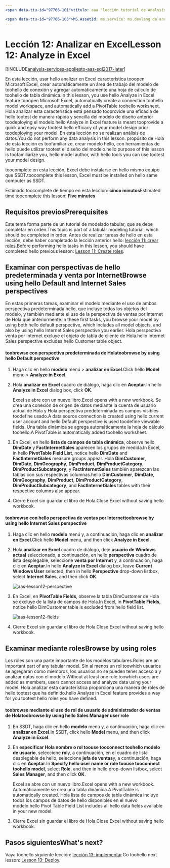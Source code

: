 ```yaml
---
<span data-ttu-id="97766-101">título: aaa "lección tutorial de Analysis Services de Azure 12: analizar en Excel | Descripción de Microsoft Docs": describe cómo toouse analizar en Excel en hello Azure Analysis Services proyecto tutorial.</span><span class="sxs-lookup"><span data-stu-id="97766-101">title: aaa"Azure Analysis Services tutorial lesson 12: Analyze in Excel | Microsoft Docs" description: Describes how toouse Analyze in Excel in hello Azure Analysis Services tutorial project.</span></span> <span data-ttu-id="97766-102">servicios: documentationcenter de analysis services: '' autor: minewiskan manager: erikre editor: '' etiquetas: ''</span><span class="sxs-lookup"><span data-stu-id="97766-102">services: analysis-services documentationcenter: '' author: minewiskan manager: erikre editor: '' tags: ''</span></span>

<span data-ttu-id="97766-103">MS.AssetId: ms.service: ms.devlang de analysis services: NA ms.topic: get-started-article ms.tgt_pltfrm: NA ms.workload: na ms.date: 26/05/2017 ms.author: owend</span><span class="sxs-lookup"><span data-stu-id="97766-103">ms.assetid: ms.service: analysis-services ms.devlang: NA ms.topic: get-started-article ms.tgt_pltfrm: NA ms.workload: na ms.date: 05/26/2017 ms.author: owend</span></span>
---
```

# <a name="lesson-12-analyze-in-excel"></a><span data-ttu-id="97766-104">Lección 12: Analizar en Excel</span><span class="sxs-lookup"><span data-stu-id="97766-104">Lesson 12: Analyze in Excel</span></span>

[!INCLUDE[analysis-services-appliesto-aas-sql2017-later](../../../includes/analysis-services-appliesto-aas-sql2017-later.md)]

<span data-ttu-id="97766-105">En esta lección, usar hello analizar en Excel característica tooopen Microsoft Excel, crear automáticamente un área de trabajo del modelo de toohello de conexión y agregar automáticamente una hoja de cálculo de toohello de tabla dinámica.</span><span class="sxs-lookup"><span data-stu-id="97766-105">In this lesson, you use hello Analyze in Excel feature tooopen Microsoft Excel, automatically create a connection toohello model workspace, and automatically add a PivotTable toohello worksheet.</span></span> <span data-ttu-id="97766-106">Hola analizar esta característica está pensado tooprovide una eficacia de hello tootest de manera rápida y sencilla del modelo de diseño anterior toodeploying el modelo.</span><span class="sxs-lookup"><span data-stu-id="97766-106">hello Analyze in Excel feature is meant tooprovide a quick and easy way tootest hello efficacy of your model design prior toodeploying your model.</span></span> <span data-ttu-id="97766-107">En esta lección no se realizan análisis de datos.</span><span class="sxs-lookup"><span data-stu-id="97766-107">You do not perform any data analysis in this lesson.</span></span> <span data-ttu-id="97766-108">propósito de Hola de esta lección es toofamiliarize, crear modelo hello, con herramientas de hello puede utilizar tootest el diseño del modelo.</span><span class="sxs-lookup"><span data-stu-id="97766-108">hello purpose of this lesson is toofamiliarize you, hello model author, with hello tools you can use tootest your model design.</span></span>   
  
<span data-ttu-id="97766-109">toocomplete en esta lección, Excel debe instalarse en hello mismo equipo que SSDT.</span><span class="sxs-lookup"><span data-stu-id="97766-109">toocomplete this lesson, Excel must be installed on hello same computer as SSDT.</span></span>
  
<span data-ttu-id="97766-110">Estimado toocomplete de tiempo en esta lección: **cinco minutos**</span><span class="sxs-lookup"><span data-stu-id="97766-110">Estimated time toocomplete this lesson: **Five minutes**</span></span>  
  
## <a name="prerequisites"></a><span data-ttu-id="97766-111">Requisitos previos</span><span class="sxs-lookup"><span data-stu-id="97766-111">Prerequisites</span></span>  
<span data-ttu-id="97766-112">Este tema forma parte de un tutorial de modelado tabular, que se debe completar en orden.</span><span class="sxs-lookup"><span data-stu-id="97766-112">This topic is part of a tabular modeling tutorial, which should be completed in order.</span></span> <span data-ttu-id="97766-113">Antes de realizar tareas de hello en esta lección, debe haber completado la lección anterior hello: [lección 11: crear roles](../tutorials/aas-lesson-11-create-roles.md).</span><span class="sxs-lookup"><span data-stu-id="97766-113">Before performing hello tasks in this lesson, you should have completed hello previous lesson: [Lesson 11: Create roles](../tutorials/aas-lesson-11-create-roles.md).</span></span>  
  
## <a name="browse-using-hello-default-and-internet-sales-perspectives"></a><span data-ttu-id="97766-114">Examinar con perspectivas de hello predeterminada y venta por Internet</span><span class="sxs-lookup"><span data-stu-id="97766-114">Browse using hello Default and Internet Sales perspectives</span></span>  
<span data-ttu-id="97766-115">En estas primeras tareas, examinar el modelo mediante el uso de ambos perspectiva predeterminada hello, que incluye todos los objetos del modelo, y también mediante el uso de la perspectiva de ventas por Internet de Hola que anteriormente.</span><span class="sxs-lookup"><span data-stu-id="97766-115">In these first tasks, you browse your model by using both hello default perspective, which includes all model objects, and also by using hello Internet Sales perspective you earlier.</span></span> <span data-ttu-id="97766-116">Hola perspectiva venta por Internet excluye el objeto de tabla de cliente de Hola.</span><span class="sxs-lookup"><span data-stu-id="97766-116">hello Internet Sales perspective excludes hello Customer table object.</span></span>  
  
#### <a name="toobrowse-by-using-hello-default-perspective"></a><span data-ttu-id="97766-117">toobrowse con perspectiva predeterminada de Hola</span><span class="sxs-lookup"><span data-stu-id="97766-117">toobrowse by using hello Default perspective</span></span>  
  
1.  <span data-ttu-id="97766-118">Haga clic en hello **modelo** menú > **analizar en Excel**.</span><span class="sxs-lookup"><span data-stu-id="97766-118">Click hello **Model** menu > **Analyze in Excel**.</span></span>  
  
2.  <span data-ttu-id="97766-119">Hola **analizar en Excel** cuadro de diálogo, haga clic en **Aceptar**.</span><span class="sxs-lookup"><span data-stu-id="97766-119">In hello **Analyze in Excel** dialog box, click **OK**.</span></span>  
  
    <span data-ttu-id="97766-120">Excel se abre con un nuevo libro.</span><span class="sxs-lookup"><span data-stu-id="97766-120">Excel opens with a new workbook.</span></span> <span data-ttu-id="97766-121">Se crea una conexión de origen de datos mediante la cuenta de usuario actual de Hola y Hola perspectiva predeterminada es campos visibles toodefine usado.</span><span class="sxs-lookup"><span data-stu-id="97766-121">A data source connection is created using hello current user account and hello Default perspective is used toodefine viewable fields.</span></span> <span data-ttu-id="97766-122">Una tabla dinámica se agrega automáticamente la hoja de cálculo toohello.</span><span class="sxs-lookup"><span data-stu-id="97766-122">A PivotTable is automatically added toohello worksheet.</span></span>  
  
3.  <span data-ttu-id="97766-123">En Excel, en hello **lista de campos de tabla dinámica**, observe hello **DimDate** y **FactInternetSales** aparecen los grupos de medida.</span><span class="sxs-lookup"><span data-stu-id="97766-123">In Excel, in hello **PivotTable Field List**, notice hello **DimDate** and **FactInternetSales** measure groups appear.</span></span> <span data-ttu-id="97766-124">Hola **DimCustomer**, **DimDate**, **DimGeography**, **DimProduct**, **DimProductCategory**, **DimProductSubcategory**, y **FactInternetSales** también aparezcan las tablas con sus respectivas columnas.</span><span class="sxs-lookup"><span data-stu-id="97766-124">hello **DimCustomer**, **DimDate**, **DimGeography**, **DimProduct**, **DimProductCategory**, **DimProductSubcategory**, and **FactInternetSales** tables with their respective columns also appear.</span></span>  
  
4.  <span data-ttu-id="97766-125">Cierre Excel sin guardar el libro de Hola.</span><span class="sxs-lookup"><span data-stu-id="97766-125">Close Excel without saving hello workbook.</span></span>  
  
#### <a name="toobrowse-by-using-hello-internet-sales-perspective"></a><span data-ttu-id="97766-126">toobrowse con hello perspectiva de ventas por Internet</span><span class="sxs-lookup"><span data-stu-id="97766-126">toobrowse by using hello Internet Sales perspective</span></span>  
  
1.  <span data-ttu-id="97766-127">Haga clic en hello **modelo** menú y, a continuación, haga clic en **analizar en Excel**.</span><span class="sxs-lookup"><span data-stu-id="97766-127">Click hello **Model** menu, and then click **Analyze in Excel**.</span></span>  
  
2.  <span data-ttu-id="97766-128">Hola **analizar en Excel** cuadro de diálogo, deje **usuario de Windows actual** seleccionado, a continuación, en hello **perspectiva** cuadro de lista desplegable, seleccione **venta por Internet** y, a continuación, haga clic en **Aceptar**.</span><span class="sxs-lookup"><span data-stu-id="97766-128">In hello **Analyze in Excel** dialog box, leave **Current Windows User** selected, then in hello **Perspective** drop-down listbox, select **Internet Sales**, and then click **OK**.</span></span> 
    
    ![aas-lesson12-perspective](../tutorials/media/aas-lesson12-perspective.png)
    
3.  <span data-ttu-id="97766-130">En Excel, en **PivotTable Fields**, observe la tabla DimCustomer de Hola se excluye de la lista de campos de Hola.</span><span class="sxs-lookup"><span data-stu-id="97766-130">In Excel, in **PivotTable Fields**, notice hello DimCustomer table is excluded from hello field list.</span></span>  
    
    ![aas-lesson12-fields](../tutorials/media/aas-lesson12-fields.png)
    
4.  <span data-ttu-id="97766-132">Cierre Excel sin guardar el libro de Hola.</span><span class="sxs-lookup"><span data-stu-id="97766-132">Close Excel without saving hello workbook.</span></span>  
  
## <a name="browse-by-using-roles"></a><span data-ttu-id="97766-133">Examinar mediante roles</span><span class="sxs-lookup"><span data-stu-id="97766-133">Browse by using roles</span></span>  
<span data-ttu-id="97766-134">Los roles son una parte importante de los modelos tabulares.</span><span class="sxs-lookup"><span data-stu-id="97766-134">Roles are an important part of any tabular model.</span></span> <span data-ttu-id="97766-135">Sin al menos un rol toowhich usuarios se agregarán como miembros, los usuarios no se pueden tener acceso a y analizar datos con el modelo.</span><span class="sxs-lookup"><span data-stu-id="97766-135">Without at least one role toowhich users are added as members, users cannot access and analyze data using your model.</span></span> <span data-ttu-id="97766-136">Hola analizar esta característica proporciona una manera de roles de hello tootest que ha definido.</span><span class="sxs-lookup"><span data-stu-id="97766-136">hello Analyze in Excel feature provides a way for you tootest hello roles you have defined.</span></span>  
  
#### <a name="toobrowse-by-using-hello-sales-manager-user-role"></a><span data-ttu-id="97766-137">toobrowse mediante el uso de rol de usuario de administrador de ventas de Hola</span><span class="sxs-lookup"><span data-stu-id="97766-137">toobrowse by using hello Sales Manager user role</span></span>  
  
1.  <span data-ttu-id="97766-138">En SSDT, haga clic en hello **modelo** menú y, a continuación, haga clic en **analizar en Excel**.</span><span class="sxs-lookup"><span data-stu-id="97766-138">In SSDT, click hello **Model** menu, and then click **Analyze in Excel**.</span></span>  
  
2.  <span data-ttu-id="97766-139">En **especificar Hola nombre o rol toouse tooconnect toohello modelo de usuario**, seleccione **rol**y, a continuación, en el cuadro de lista desplegable de hello, seleccione **jefa de ventas**y, a continuación, haga clic en  **Aceptar**.</span><span class="sxs-lookup"><span data-stu-id="97766-139">In **Specify hello user name or role toouse tooconnect toohello model**, select **Role**, and then in hello drop-down listbox, select **Sales Manager**, and then click **OK**.</span></span>  
  
    <span data-ttu-id="97766-140">Excel se abre con un nuevo libro.</span><span class="sxs-lookup"><span data-stu-id="97766-140">Excel opens with a new workbook.</span></span> <span data-ttu-id="97766-141">Automáticamente se crea una tabla dinámica.</span><span class="sxs-lookup"><span data-stu-id="97766-141">A PivotTable is automatically created.</span></span> <span data-ttu-id="97766-142">Hola lista de campos de tabla dinámica incluye todos los campos de datos de hello disponibles en el nuevo modelo.</span><span class="sxs-lookup"><span data-stu-id="97766-142">hello Pivot Table Field List includes all hello data fields available in your new model.</span></span>  
      
3.  <span data-ttu-id="97766-143">Cierre Excel sin guardar el libro de Hola.</span><span class="sxs-lookup"><span data-stu-id="97766-143">Close Excel without saving hello workbook.</span></span>  
  
## <a name="whats-next"></a><span data-ttu-id="97766-144">Pasos siguientes</span><span class="sxs-lookup"><span data-stu-id="97766-144">What's next?</span></span>
<span data-ttu-id="97766-145">Vaya toohello siguiente lección: [lección 13: implementar](../tutorials/aas-lesson-13-deploy.md).</span><span class="sxs-lookup"><span data-stu-id="97766-145">Go toohello next lesson: [Lesson 13: Deploy](../tutorials/aas-lesson-13-deploy.md).</span></span>

  
  
  
